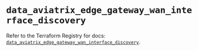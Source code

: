 # `data_aviatrix_edge_gateway_wan_interface_discovery`

Refer to the Terraform Registry for docs: [`data_aviatrix_edge_gateway_wan_interface_discovery`](https://registry.terraform.io/providers/aviatrixsystems/aviatrix/8.1.10/docs/data-sources/edge_gateway_wan_interface_discovery).
